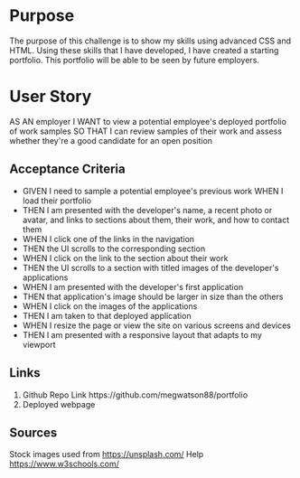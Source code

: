 # Purpose 
The purpose of this challenge is to show my skills using advanced CSS and HTML. Using these skills that I have developed, I have created a starting portfolio.  This portfolio will be able to be seen by future employers.  

# User Story 
AS AN employer
I WANT to view a potential employee's deployed portfolio of work samples
SO THAT I can review samples of their work and assess whether they're a good candidate for an open position

## Acceptance Criteria 
<ul> 
<li>GIVEN I need to sample a potential employee's previous work
WHEN I load their portfolio</li>
<li>THEN I am presented with the developer's name, a recent photo or avatar, and links to sections about them, their work, and how to contact them </li>
<li>WHEN I click one of the links in the navigation </li>
<li>THEN the UI scrolls to the corresponding section </li> 
<li> WHEN I click on the link to the section about their work</li>
<li>THEN the UI scrolls to a section with titled images of the developer's applications </li>
<li>WHEN I am presented with the developer's first application </li>
<li>THEN that application's image should be larger in size than the others </li>
<li>WHEN I click on the images of the applications</li>
<li>THEN I am taken to that deployed application</li>
<li> WHEN I resize the page or view the site on various screens and devices</li>
<li>THEN I am presented with a responsive layout that adapts to my viewport</li> 
</ul>

## Links 
<ol>
<li> Github Repo Link <a> https://github.com/megwatson88/portfolio </a> </li>
<li> Deployed webpage </li>
</ol>


## Sources 
Stock images used from https://unsplash.com/
Help https://www.w3schools.com/


##